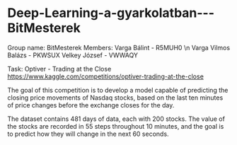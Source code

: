 # Deep-Learning-a-gyarkolatban---BitMesterek
Group name: BitMesterek
Members: Varga Bálint - R5MUH0 \n
         Varga Vilmos Balázs - PKWSUX
         Velkey József - VWWAQY


Task: Optiver - Trading at the Close
https://www.kaggle.com/competitions/optiver-trading-at-the-close

The goal of this competition is to develop a model capable of predicting the closing price movements of Nasdaq stocks, based on the last ten minutes of price changes before the exchange closes for the day. 

The dataset contains 481 days of data, each with 200 stocks. The value of the stocks are recorded in 55 steps throughout 10 minutes, and the goal is to predict how they will change in the next 60 seconds.
